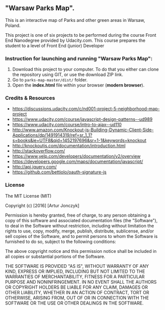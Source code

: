 ## "Warsaw Parks Map".
This is an interactive map of Parks and other green areas in Warsaw, Poland.

This project is one of six projects to be performed during the course Front End Nanodegree provided by Udacity.com. This course prepares the student to a level of Front End (junior) Developer

###  Instruction for launching and running "Warsaw Parks Map":
1. Download this project to your computer. To do that you either can clone the repository using GIT, or use the download ZIP link.
2. Go to `parks-map-master/dist/` folder.
3. Open the __index.html__ file within your browser (__modern browser__).

### Credits & Resources
- https://discussions.udacity.com/c/nd001-project-5-neighborhood-map-project
- https://www.udacity.com/course/javascript-design-patterns--ud989
- https://www.udacity.com/course/intro-to-ajax--ud110
- http://www.amazon.com/Knockout-js-Building-Dynamic-Client-Side-Applications/dp/1491914319/ref=sr_1_1?s=books&ie=UTF8&qid=1452197696&sr=1-1&keywords=knockout
- http://knockoutjs.com/documentation/introduction.html
- http://stackoverflow.com/
- https://www.yelp.com/developers/documentation/v2/overview
- https://developers.google.com/maps/documentation/javascript/
- http://api.jquery.com/
- https://github.com/bettiolo/oauth-signature-js

### License
The MIT License (MIT)

Copyright (c) [2016] [Artur Jonczyk]

Permission is hereby granted, free of charge, to any person obtaining a copy
of this software and associated documentation files (the "Software"), to deal
in the Software without restriction, including without limitation the rights
to use, copy, modify, merge, publish, distribute, sublicense, and/or sell
copies of the Software, and to permit persons to whom the Software is
furnished to do so, subject to the following conditions:

The above copyright notice and this permission notice shall be included in all
copies or substantial portions of the Software.

THE SOFTWARE IS PROVIDED "AS IS", WITHOUT WARRANTY OF ANY KIND, EXPRESS OR
IMPLIED, INCLUDING BUT NOT LIMITED TO THE WARRANTIES OF MERCHANTABILITY,
FITNESS FOR A PARTICULAR PURPOSE AND NONINFRINGEMENT. IN NO EVENT SHALL THE
AUTHORS OR COPYRIGHT HOLDERS BE LIABLE FOR ANY CLAIM, DAMAGES OR OTHER
LIABILITY, WHETHER IN AN ACTION OF CONTRACT, TORT OR OTHERWISE, ARISING FROM,
OUT OF OR IN CONNECTION WITH THE SOFTWARE OR THE USE OR OTHER DEALINGS IN THE
SOFTWARE.
